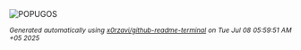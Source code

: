 <div align="justify">
<picture>
    <source media="(prefers-color-scheme: dark)" srcset="https://i.ibb.co/VcHRXkZR/output-gif.gif">
    <source media="(prefers-color-scheme: light)" srcset="https://i.ibb.co/VcHRXkZR/output-gif.gif">
    <img alt="POPUGOS" src="https://i.ibb.co/VcHRXkZR/output-gif.gif">
</picture>

<sub><i>Generated automatically using [x0rzavi/github-readme-terminal](https://github.com/x0rzavi/github-readme-terminal) on Tue Jul 08 05:59:51 AM +05 2025</i></sub>
</div>